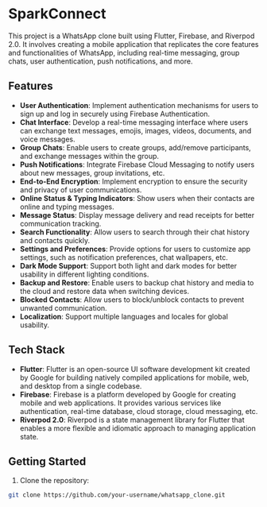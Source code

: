 # SparkConnect

This project is a WhatsApp clone built using Flutter, Firebase, and Riverpod 2.0. It involves creating a mobile application that replicates the core features and functionalities of WhatsApp, including real-time messaging, group chats, user authentication, push notifications, and more.

## Features

- **User Authentication**: Implement authentication mechanisms for users to sign up and log in securely using Firebase Authentication.
- **Chat Interface**: Develop a real-time messaging interface where users can exchange text messages, emojis, images, videos, documents, and voice messages.
- **Group Chats**: Enable users to create groups, add/remove participants, and exchange messages within the group.
- **Push Notifications**: Integrate Firebase Cloud Messaging to notify users about new messages, group invitations, etc.
- **End-to-End Encryption**: Implement encryption to ensure the security and privacy of user communications.
- **Online Status & Typing Indicators**: Show users when their contacts are online and typing messages.
- **Message Status**: Display message delivery and read receipts for better communication tracking.
- **Search Functionality**: Allow users to search through their chat history and contacts quickly.
- **Settings and Preferences**: Provide options for users to customize app settings, such as notification preferences, chat wallpapers, etc.
- **Dark Mode Support**: Support both light and dark modes for better usability in different lighting conditions.
- **Backup and Restore**: Enable users to backup chat history and media to the cloud and restore data when switching devices.
- **Blocked Contacts**: Allow users to block/unblock contacts to prevent unwanted communication.
- **Localization**: Support multiple languages and locales for global usability.

## Tech Stack

- **Flutter**: Flutter is an open-source UI software development kit created by Google for building natively compiled applications for mobile, web, and desktop from a single codebase.
- **Firebase**: Firebase is a platform developed by Google for creating mobile and web applications. It provides various services like authentication, real-time database, cloud storage, cloud messaging, etc.
- **Riverpod 2.0**: Riverpod is a state management library for Flutter that enables a more flexible and idiomatic approach to managing application state.

## Getting Started

1. Clone the repository:

```bash
git clone https://github.com/your-username/whatsapp_clone.git

